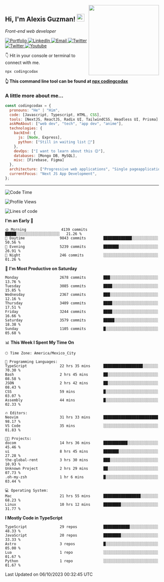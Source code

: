<img align='right' src="https://media.giphy.com/media/M9gbBd9nbDrOTu1Mqx/giphy.gif" width="230">
<h2>Hi, I'm Alexis Guzman! <img src="https://media.giphy.com/media/hvRJCLFzcasrR4ia7z/giphy.gif" width="25px"></h2>
<p><em>Front-end web developer</em></p>

<p>
  <a href='https://www.codingcodax.dev' target='_blank'>
    <img alt='Portfolio' src='https://img.shields.io/badge/Portfolio-black?logo=vercel&style=flat-square'>
  </a>
  <a href='https://linkedin.com/in/codingcodax' target='_blank'>
    <img alt='LinkedIn' src='https://img.shields.io/badge/LinkedIn-black?logo=LinkedIn&style=flat-square'>
  </a>
  <a href='mailto:codingcodax@gmail.com' target='_blank'>
    <img alt='Email' src='https://img.shields.io/badge/Email-black?logo=Gmail&style=flat-square'>
  </a>
  <a href='https://twitter.com/codingcodax' target='_blank'>
    <img alt='Twitter' src='https://img.shields.io/badge/Twitter-black?logo=Twitter&style=flat-square'>
  </a>
  <a href='https://www.instagram.com/codingcodax' target='_blank'>
    <img alt='Twitter' src='https://img.shields.io/badge/Instagram-black?logo=Instagram&style=flat-square'>
  </a>
  <a href='https://www.youtube.com/@codingcodax' target='_blank'>
    <img alt='Youtube' src='https://img.shields.io/badge/YouTube-black?logo=Youtube&style=flat-square'>
  </a>
</p>

👇 Hit in your console or terminal to connect with me.

```bash
npx codingcodax
```
**👆 This command line tool can be found at [npx codingcodax](https://github.com/codingcodax/npx-codingcodax)**

<h3>A little more about me...</h3>

```javascript
const codingcodax = {
  pronouns: "He" | "Him",
  code: [Javascript, Typescript, HTML, CSS],
  tools: [NextJS, ReactJS, Radix UI, TailwindCSS, Headless UI, Prisma],
  askMeAbout: ["web dev", "tech", "app dev", "anime"],
  technologies: {
    backEnd: {
      js: [Node, Express],
      python: ["Still in waiting list 🥲"]
    },
    devOps: ["I want to learn about this 😊"],
    databases: [Mongo DB, MySQL],
    misc: [Firebase, Figma]
  },
  architecture: ["Progressive web applications", "Single pageapplications"],
  currentFocus: "Next JS App Development",
};
```

---

<!--START_SECTION:waka-->
![Code Time](http://img.shields.io/badge/Code%20Time-1%2C839%20hrs%2023%20mins-blue)

![Profile Views](http://img.shields.io/badge/Profile%20Views-4-blue)

![Lines of code](https://img.shields.io/badge/From%20Hello%20World%20I%27ve%20Written-9.7%20million%20lines%20of%20code-blue)

**I'm an Early 🐤** 

```text
🌞 Morning                4139 commits        █████░░░░░░░░░░░░░░░░░░░░   21.26 % 
🌆 Daytime                9843 commits        █████████████░░░░░░░░░░░░   50.56 % 
🌃 Evening                5239 commits        ███████░░░░░░░░░░░░░░░░░░   26.91 % 
🌙 Night                  246 commits         ░░░░░░░░░░░░░░░░░░░░░░░░░   01.26 % 
```
📅 **I'm Most Productive on Saturday** 

```text
Monday                   2678 commits        ███░░░░░░░░░░░░░░░░░░░░░░   13.76 % 
Tuesday                  3085 commits        ████░░░░░░░░░░░░░░░░░░░░░   15.85 % 
Wednesday                2367 commits        ███░░░░░░░░░░░░░░░░░░░░░░   12.16 % 
Thursday                 3409 commits        ████░░░░░░░░░░░░░░░░░░░░░   17.51 % 
Friday                   3244 commits        ████░░░░░░░░░░░░░░░░░░░░░   16.66 % 
Saturday                 3579 commits        █████░░░░░░░░░░░░░░░░░░░░   18.38 % 
Sunday                   1105 commits        █░░░░░░░░░░░░░░░░░░░░░░░░   05.68 % 
```


📊 **This Week I Spent My Time On** 

```text
🕑︎ Time Zone: America/Mexico_City

💬 Programming Languages: 
TypeScript               22 hrs 35 mins      ██████████████████░░░░░░░   70.30 % 
Bash                     2 hrs 45 mins       ██░░░░░░░░░░░░░░░░░░░░░░░   08.58 % 
JSON                     2 hrs 42 mins       ██░░░░░░░░░░░░░░░░░░░░░░░   08.43 % 
CSS                      59 mins             █░░░░░░░░░░░░░░░░░░░░░░░░   03.07 % 
Assembly                 44 mins             █░░░░░░░░░░░░░░░░░░░░░░░░   02.33 % 

🔥 Editors: 
Neovim                   31 hrs 33 mins      █████████████████████████   98.17 % 
VS Code                  35 mins             ░░░░░░░░░░░░░░░░░░░░░░░░░   01.83 % 

🐱‍💻 Projects: 
docom                    14 hrs 36 mins      ███████████░░░░░░░░░░░░░░   45.46 % 
ui                       8 hrs 45 mins       ███████░░░░░░░░░░░░░░░░░░   27.28 % 
the-global-rent          3 hrs 30 mins       ███░░░░░░░░░░░░░░░░░░░░░░   10.93 % 
Unknown Project          2 hrs 29 mins       ██░░░░░░░░░░░░░░░░░░░░░░░   07.73 % 
.oh-my-zsh               1 hr 6 mins         █░░░░░░░░░░░░░░░░░░░░░░░░   03.44 % 

💻 Operating System: 
Mac                      21 hrs 55 mins      █████████████████░░░░░░░░   68.23 % 
Linux                    10 hrs 12 mins      ████████░░░░░░░░░░░░░░░░░   31.77 % 
```

**I Mostly Code in TypeScript** 

```text
TypeScript               29 repos            ████████████░░░░░░░░░░░░░   48.33 % 
JavaScript               20 repos            ████████░░░░░░░░░░░░░░░░░   33.33 % 
Astro                    3 repos             █░░░░░░░░░░░░░░░░░░░░░░░░   05.00 % 
Lua                      1 repo              ░░░░░░░░░░░░░░░░░░░░░░░░░   01.67 % 
Python                   1 repo              ░░░░░░░░░░░░░░░░░░░░░░░░░   01.67 % 
```




 Last Updated on 06/10/2023 00:32:45 UTC
<!--END_SECTION:waka-->
